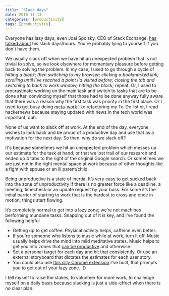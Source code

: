 ```yaml
---
title: "Slack days"
date: 2016-11-13
categories: [productivity]
tags: [productivity]
---
```


Everyone has lazy days, even Joel Spolsky, CEO of Stack Exchange, [has talked about](http://www.joelonsoftware.com/articles/fog0000000339.html) his slack days/hours. You're probably lying to yourself if you don't have them.

We usually slack off when we have hit an unexpected problem that is not trivial to solve, so we look elsewhere for momentary pleasure before getting back to solving the problem. In my case, I used to go through a cycle of *hitting a block; then switching to my browser; clicking a bookmarked link; scrolling until I’ve reached a point I'd visited before; closing the tab and switching to back to work window; hitting the block;* repeat. Or, I used to procrastinate working on the main task and switch to tasks that are to be done after, convincing myself that those had to be done anyway fully aware that there was a reason why the first task was priority in the first place. Or I used to get busy doing [meta-work](/posts/metawork) like refactoring my To-Do list or, I read hackernews because staying updated with news in the tech world was important, duh.

None of us want to slack off at work. At the end of the day, everyone wishes to look back and be proud of a productive day and use that as a motivation for the next day. So then, why do we slack off?

It's because sometimes we hit an unexpected problem which messes up our estimate for the task at hand; or that we lost trail of our research and ended up 4 tabs to the right of the original Google search. Or sometimes we are just not in the right mental space at work because of other thoughts like a fight with spouse or an ill parent/child.

Being unproductive is a state of inertia. It’s very easy to get sucked back into the zone of unproductivity if there is no greater force like a deadline, a meeting, timecheck or an update request by your boss. For some it’s the initial barrier of starting to work that is the hardest to cross and once in motion, things start flowing.

It’s completely normal to get into a lazy zone; we’re not machines performing mundane tasks. Snapping out of it is key, and I've found the following helpful

  - Getting up to get coffee. Physical activity helps, caffeine even better.
  - If you're someone who listens to music while at work, turn it off. Music usually helps drive the mind into mild meditative states. Music helps to get you into zones that [can be productive](/posts/the-zone) and otherwise.
  - Set a personal target for each day and hit that consistently. Or use an external storyboard that dictates the estimates for each user story.
  - You could also use [this silly Chrome extension](https://chrome.google.com/webstore/detail/slackr/olbngjfbpfnmlcjkbiajphbnnicncbng) I've built, that prompts you to get out of your lazy zone. :D

I tell myself to raise the stakes, to volunteer for more work, to challenge myself on a daily basis because slacking is just a side-effect when there is no clear plan.
